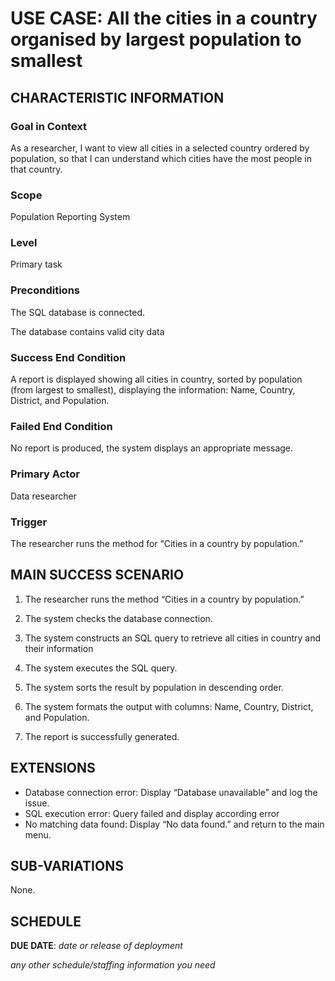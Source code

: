 # USE CASE: All the cities in a country organised by largest population to smallest

## CHARACTERISTIC INFORMATION

### Goal in Context


As a researcher, I want to view all cities in a selected country ordered by population, so that I can understand which cities have the most people in that country.


### Scope

Population Reporting System

### Level

Primary task

### Preconditions

The SQL database is connected.

The database contains valid city data

### Success End Condition

A report is displayed showing all cities in country, sorted by population (from largest to smallest), displaying the information: Name, Country, District, and Population.

### Failed End Condition

No report is produced, the system displays an appropriate message.

### Primary Actor

Data researcher

### Trigger

The researcher runs the method for “Cities in a country by population.”

## MAIN SUCCESS SCENARIO

1. The researcher runs the method “Cities in a country by population.”

2. The system checks the database connection.

3. The system constructs an SQL query to retrieve all cities in country and their information

4. The system executes the SQL query.

5. The system sorts the result by population in descending order.

6. The system formats the output with columns: Name, Country, District, and Population.

7. The report is successfully generated.

## EXTENSIONS

- Database connection error: Display “Database unavailable” and log the issue.
- SQL execution error: Query failed and display according error
- No matching data found: Display “No data found.” and return to the main menu.

## SUB-VARIATIONS

None.

## SCHEDULE

**DUE DATE**: *date or release of deployment*

*any other schedule/staffing information you need*